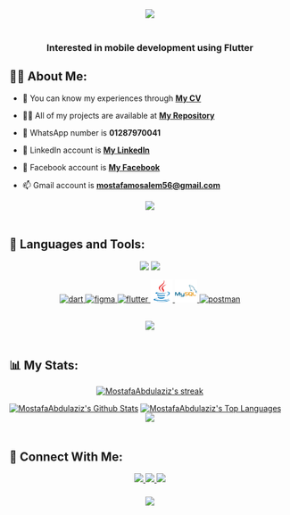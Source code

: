 <div align="center">
    <img src="https://readme-typing-svg.herokuapp.com/?font=Righteous&size=35&center=true&vCenter=true&width=500&height=70&duration=4000&lines=Hi+There!+👋;+I'm+Mosafa+Abdel+Aziz!+😎;" />
</div>

<br>
<h3 align="center">Interested in mobile development using Flutter</h3>

## 🙋‍♂️ About Me:

- 📅 You can know my experiences through **[My CV](https://drive.google.com/file/d/1r0ghKixZLOfVtSwl57Et9om6lVZU5YMc/view?usp=sharing)**

- 👨‍💻 All of my projects are available at **[My Repository](https://github.com/MostafaAbdulaziz?tab=repositories)**

- 📱 WhatsApp number is **01287970041**

- 🎳 LinkedIn account is **[My LinkedIn](www.linkedin.com/in/mostafa-abdulaziz-053b79206)**

- 🚡 Facebook account is  **[My Facebook](https://www.facebook.com/profile.php?id=100006514513730)**

- 📫 Gmail account is  **mostafamosalem56@gmail.com**





<div align="center">
    <img src="https://user-images.githubusercontent.com/73097560/115834477-dbab4500-a447-11eb-908a-139a6edaec5c.gif" />
</div>
<br>

## 🚀 Languages and Tools:
<div align="center">
    <img src="https://skillicons.dev/icons?i=flutter,dart,firebase,java" />
    <img src="https://skillicons.dev/icons?i=github,androidstudio,figma,postman" /><br>
</div>

<p align="center"> <a href="https://dart.dev" target="_blank" rel="noreferrer"> <img src="https://www.vectorlogo.zone/logos/dartlang/dartlang-icon.svg" alt="dart" width="40" height="40"/> </a> <a href="https://www.figma.com/" target="_blank" rel="noreferrer"> <img src="https://www.vectorlogo.zone/logos/figma/figma-icon.svg" alt="figma" width="40" height="40"/> <a href="https://flutter.dev" target="_blank" rel="noreferrer"> <img src="https://www.vectorlogo.zone/logos/flutterio/flutterio-icon.svg" alt="flutter" width="40" height="40"/> </a> <a href="https://www.java.com" target="_blank" rel="noreferrer"> <img src="https://raw.githubusercontent.com/devicons/devicon/master/icons/java/java-original.svg" alt="java" width="40" height="40"/> </a> <a href="https://www.mysql.com/" target="_blank" rel="noreferrer"> <img src="https://raw.githubusercontent.com/devicons/devicon/master/icons/mysql/mysql-original-wordmark.svg" alt="mysql" width="40" height="40"/> </a> <a href="https://postman.com" target="_blank" rel="noreferrer"> <img src="https://www.vectorlogo.zone/logos/getpostman/getpostman-icon.svg" alt="postman" width="40" height="40"/> </a> </p>

<br>
<div align="center">
    <img src="https://user-images.githubusercontent.com/73097560/115834477-dbab4500-a447-11eb-908a-139a6edaec5c.gif" />
</div>
<br>

## 📊 My Stats:

<p align="center">
    <a href="https://github.com/MostafaAbdulaziz/github-readme-streak-stats">
        <img title="🔥 Get streak stats for your profile at git.io/streak-stats" alt="MostafaAbdulaziz's streak" src="https://github-readme-streak-stats.herokuapp.com/?user=MostafaAbdulaziz&theme=black-ice&hide_border=true&stroke=0000&background=060A0CD0"/>
    </a>
</p>
<a href="https://github.com/MostafaAbdulaziz/github-readme-stats"><img alt="MostafaAbdulaziz's Github Stats" src="https://github-readme-stats.vercel.app/api?username=MostafaAbdulaziz&show_icons=true&count_private=true&theme=react&hide_border=true&bg_color=0D1117" /></a>
<a href="https://github.com/MostafaAbdulaziz/github-readme-stats"><img alt="MostafaAbdulaziz's Top Languages" src="https://github-readme-stats.vercel.app/api/top-langs/?username=MostafaAbdulaziz&langs_count=8&count_private=true&layout=compact&theme=react&hide_border=true&bg_color=0D1117" /></a>

<br>
<div align="center">
    <img src="https://user-images.githubusercontent.com/73097560/115834477-dbab4500-a447-11eb-908a-139a6edaec5c.gif" />
</div>
<br>

## 🤝 Connect With Me:

<div align="center">
    <a href="https://www.linkedin.com/in/mostafa-abdulaziz-053b79206/" target="_blank">
        <img src="https://img.shields.io/badge/LinkedIn-0077B5?style=for-the-badge&logo=linkedin&logoColor=white" target="_blank" />
    </a>
  <a href="mailto:mostafamosalem56@gmail.com">
    <img src="https://img.shields.io/badge/Gmail-333333?style=for-the-badge&logo=gmail&logoColor=red" />
  </a>
        <a href="https://www.facebook.com/profile.php?id=100006514513730">
    <img src="https://img.shields.io/badge/Facebook-0077B5?style=for-the-badge&logoColor=white" />
  </a>
</div>

<h3 align="center">
    <img src="https://readme-typing-svg.herokuapp.com/?font=Righteous&size=25&center=true&vCenter=true&width=500&height=70&duration=4000&lines=Thanks+for+visiting!+❤️;I'm+Long+Life+Learner">
</h3>
